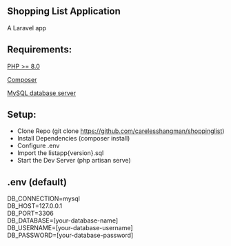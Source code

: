 ## Shopping List Application
A Laravel app

## Requirements:

[PHP >= 8.0](https://www.php.net/downloads.php)

[Composer](https://getcomposer.org/)

[MySQL database server](https://www.mysql.com/)

## Setup:
- Clone Repo (git clone https://github.com/carelesshangman/shoppinglist)
- Install Dependencies (composer install)
- Configure .env
- Import the listapp{version}.sql
- Start the Dev Server (php artisan serve)

## .env (default)
DB_CONNECTION=mysql\
DB_HOST=127.0.0.1\
DB_PORT=3306\
DB_DATABASE=[your-database-name]\
DB_USERNAME=[your-database-username]\
DB_PASSWORD=[your-database-password]
